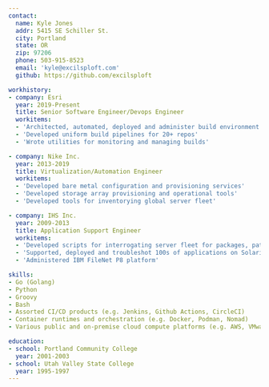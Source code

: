 ```yaml
---
contact:
  name: Kyle Jones
  addr: 5415 SE Schiller St.
  city: Portland
  state: OR
  zip: 97206
  phone: 503-915-8523
  email: 'kyle@excilsploft.com'
  github: https://github.com/excilsploft

workhistory:
- company: Esri
  year: 2019-Present
  title: Senior Software Engineer/Devops Engineer
  workitems:
  - 'Architected, automated, deployed and administer build environment'
  - 'Developed uniform build pipelines for 20+ repos'
  - 'Wrote utilities for monitoring and managing builds'

- company: Nike Inc.
  year: 2013-2019
  title: Virtualization/Automation Engineer
  workitems:
  - 'Developed bare metal configuration and provisioning services'
  - 'Developed storage array provisioning and operational tools'
  - 'Developed tools for inventorying global server fleet'

- company: IHS Inc.
  year: 2009-2013
  title: Application Support Engineer
  workitems:
  - 'Developed scripts for interrogating server fleet for packages, patches and processes'
  - 'Supported, deployed and troubleshot 100s of applications on Solaris, Windows and Linux'
  - 'Administered IBM FileNet P8 platform'

skills:
- Go (Golang)
- Python
- Groovy
- Bash
- Assorted CI/CD products (e.g. Jenkins, Github Actions, CircleCI)
- Container runtimes and orchestration (e.g. Docker, Podman, Nomad)
- Various public and on-premise cloud compute platforms (e.g. AWS, VMware VSphere, OpenStack)

education:
- school: Portland Community College
  year: 2001-2003
- school: Utah Valley State College
  year: 1995-1997
---
```

